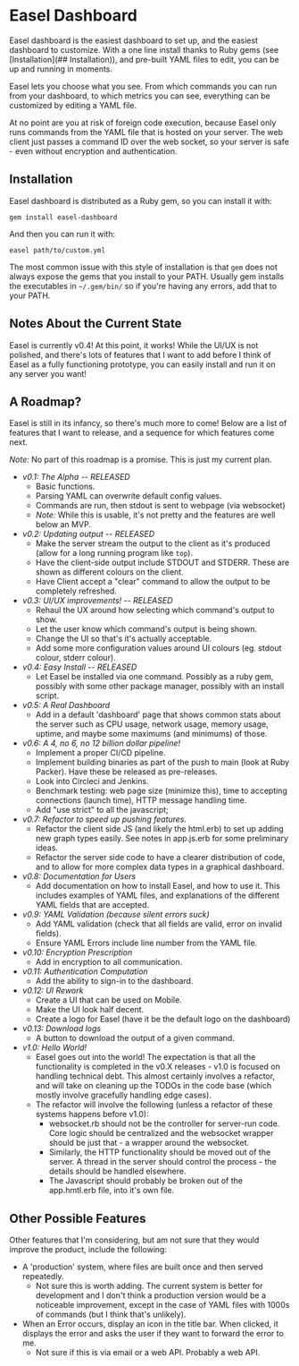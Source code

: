 # Easel Dashboard

Easel dashboard is the easiest dashboard to set up, and the easiest dashboard to
customize. With a one line install thanks to Ruby gems (see
[Installation](## Installation)), and pre-built YAML files to edit, you can be up
and running in moments.

Easel lets you choose what you see. From which commands you can run from
your dashboard, to which metrics you can see, everything can be customized
by editing a YAML file.

At no point are you at risk of foreign code execution, because Easel only runs
commands from the YAML file that is hosted on your server. The web client just
passes a command ID over the web socket, so your server is safe - even without
encryption and authentication.

## Installation

Easel dashboard is distributed as a Ruby gem, so you can install it with:

    gem install easel-dashboard

And then you can run it with:

    easel path/to/custom.yml

The most common issue with this style of installation is that `gem` does not always
expose the gems that you install to your PATH. Usually gem installs the executables
in `~/.gem/bin/` so if you're having any errors, add that to your PATH.

## Notes About the Current State

Easel is currently v0.4! At this point, it works! While the UI/UX is not polished,
and there's lots of features that I want to add before I think of Easel as a fully
functioning prototype, you can easily install and run it on any server you want!

## A Roadmap?

Easel is still in its infancy, so there's much more to come! Below are a list of
features that I want to release, and a sequence for which features come next.

*Note:* No part of this roadmap is a promise. This is just my current plan.

  - *v0.1: The Alpha -- RELEASED*
      - Basic functions.
      - Parsing YAML can overwrite default config values.
      - Commands are run, then stdout is sent to webpage (via websocket)
      - _Note:_ While this is usable, it's not pretty and the features are well
        below an MVP.
  - *v0.2: Updating output -- RELEASED*
      - Make the server stream the output to the client as it's produced (allow
        for a long running program like `top`).
      - Have the client-side output include STDOUT and STDERR. These are shown as
        different colours on the client.
      - Have Client accept a "clear" command to allow the output to be completely
        refreshed.
  - *v0.3: UI/UX improvements! -- RELEASED*
      - Rehaul the UX around how selecting which command's output to show.
      - Let the user know which command's output is being shown.
      - Change the UI so that's it's actually acceptable.
      - Add some more configuration values around UI colours (eg. stdout colour,
        stderr colour).
  - *v0.4: Easy Install -- RELEASED*
      - Let Easel be installed via one command. Possibly as a ruby gem, possibly
        with some other package manager, possibly with an install script.
  - *v0.5: A Real Dashboard*
      - Add in a default 'dashboard' page that shows common stats about the server
        such as CPU usage, network usage, memory usage, uptime, and maybe
        some maximums (and minimums) of those.
  - *v0.6: A 4, no 6, no 12 billion dollar pipeline!*
      - Implement a proper CI/CD pipeline.
      - Implement building binaries as part of the push to main (look at Ruby
        Packer). Have these be released as pre-releases.
      - Look into Circleci and Jenkins.
      - Benchmark testing: web page size (minimize this), time to accepting
        connections (launch time), HTTP message handling time.
      - Add "use strict" to all the javascript;
  - *v0.7: Refactor to speed up pushing features.*
      - Refactor the client side JS (and likely the html.erb) to set up adding
        new graph types easily. See notes in app.js.erb for some preliminary ideas.
      - Refactor the server side code to have a clearer distribution of code, and
        to allow for more complex data types in a graphical dashboard.
  - *v0.8: Documentation for Users*
      - Add documentation on how to install Easel, and how to use it. This includes
        examples of YAML files, and explanations of the different YAML fields that are
        accepted.
  - *v0.9: YAML Validation (because silent errors suck)*
      - Add YAML validation (check that all fields are valid, error on invalid fields).
      - Ensure YAML Errors include line number from the YAML file.
  - *v0.10: Encryption Prescription*
      - Add in encryption to all communication.
  - *v0.11: Authentication Computation*
      - Add the ability to sign-in to the dashboard.
  - *v0.12: UI Rework*
      - Create a UI that can be used on Mobile.
      - Make the UI look half decent.
      - Create a logo for Easel (have it be the default logo on the dashboard)
  - *v0.13: Download logs*
      - A button to download the output of a given command.
  - *v1.0: Hello World!*
      - Easel goes out into the world! The expectation is that all the
        functionality is completed in the v0.X releases - v1.0 is focused on
        handling technical debt. This almost certainly involves a refactor, and
        will take on cleaning up the TODOs in the code base (which mostly involve
        gracefully handling edge cases).
      - The refactor will involve the following (unless a refactor of these
        systems happens before v1.0):
        - websocket.rb should not be the controller for server-run code. Core
          logic should be centralized and the websocket wrapper should be just
          that - a wrapper around the websocket.
        - Similarly, the HTTP functionality should be moved out of the server.
          A thread in the server should control the process - the details should
          be handled elsewhere.
        - The Javascript should probably be broken out of the app.hmtl.erb file,
          into it's own file.

## Other Possible Features

Other features that I'm considering, but am not sure that they would improve the
product, include the following:

  - A 'production' system, where files are built once and then served repeatedly.
      - Not sure this is worth adding. The current system is better for development
        and I don't think a production version would be a noticeable improvement,
        except in the case of YAML files with 1000s of commands (but I think
        that's unlikely).
  - When an Error occurs, display an icon in the title bar. When clicked, it
    displays the error and asks the user if they want to forward the error to me.
      - Not sure if this is via email or a web API. Probably a web API.
